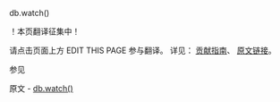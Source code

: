  db.watch()

 ！本页翻译征集中！

请点击页面上方 EDIT THIS PAGE 参与翻译。
详见：
[贡献指南]( https://github.com/JinMuInfo/MongoDB-Manual-zh/blob/master/CONTRIBUTING.md )、
[原文链接](  https://docs.mongodb.com/manual/reference/method/db.watch/  )。

 参见

原文 - [db.watch()]( https://docs.mongodb.com/manual/reference/method/db.watch/ )

